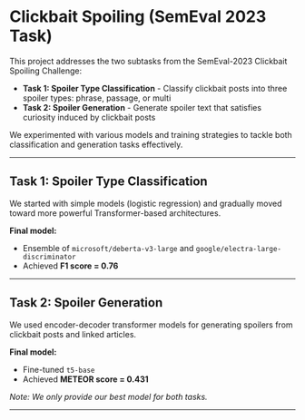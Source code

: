 # Clickbait Spoiling (SemEval 2023 Task)

This project addresses the two subtasks from the SemEval-2023 Clickbait Spoiling Challenge:

- **Task 1: Spoiler Type Classification** - Classify clickbait posts into three spoiler types: phrase, passage, or multi
- **Task 2: Spoiler Generation** - Generate spoiler text that satisfies curiosity induced by clickbait posts

We experimented with various models and training strategies to tackle both classification and generation tasks effectively.

---

## Task 1: Spoiler Type Classification

We started with simple models (logistic regression) and gradually moved toward more powerful Transformer-based architectures.

**Final model:**
- Ensemble of `microsoft/deberta-v3-large` and `google/electra-large-discriminator`  
- Achieved **F1 score = 0.76**

---

## Task 2: Spoiler Generation

We used encoder-decoder transformer models for generating spoilers from clickbait posts and linked articles.

**Final model:**
- Fine-tuned `t5-base`
- Achieved **METEOR score = 0.431**

*Note: We only provide our best model for both tasks.*

---
